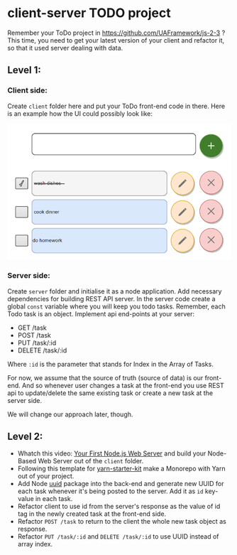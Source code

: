 # client-server TODO project

Remember your ToDo project in https://github.com/UAFramework/js-2-3 ?
This time, you need to get your latest version of your client and refactor it, 
so that it used server dealing with data.

## Level 1:

### Client side:
Create `client` folder here and put your ToDo front-end code in there.
Here is an example how the UI could possibly look like:

![Mock UI](MockUI.png)

### Server side:
Create `server` folder and initialise it as a node application.
Add necessary dependencies for building REST API server.
In the server code create a global `const` variable where you will keep you todo tasks.
Remember, each Todo task is an object.
Implement api end-points at your server:
- GET /task
- POST /task
- PUT /task/:id
- DELETE /task/:id

Where `:id` is the parameter that stands for Index in the Array of Tasks.

For now, we assume that the source of truth (source of data) is our front-end. 
And so whenever user changes a task at the front-end you use REST api to update/delete the same existing task or create a new task at the server side.

We will change our approach later, though.

## Level 2:
- Whatch this video: [Your First Node.js Web Server](https://www.youtube.com/watch?v=VShtPwEkDD0)
and build your Node-Based Web Server out of the `client` folder.
- Following this template for [yarn-starter-kit](https://github.com/filkovsp/yarn-starter-kit) make a Monorepo with Yarn out of your project.
- Add Node [uuid](https://www.npmjs.com/package/uuid) package into the back-end and generate new UUID for each task whenever it's being posted to the server. Add it as `id` key-value in each task.
- Refactor client to use id from the server's response as the value of id tag in the newly created task at the front-end side.
- Refactor `POST /task` to return to the client the whole new task object as response.
- Refactor `PUT /task/:id` and `DELETE /task/:id` to use UUID instead of array index.
